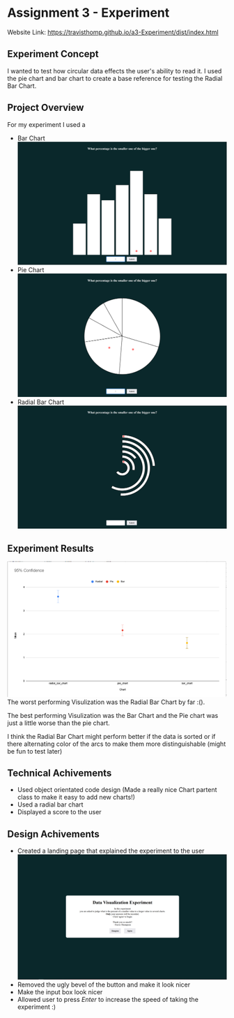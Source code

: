 Assignment 3 - Experiment
===
Website Link:
https://travisthomp.github.io/a3-Experiment/dist/index.html

Experiment Concept
---
I wanted to test how circular data effects the user's ability to read it. I used the pie chart and bar chart to create a base reference for testing the Radial Bar Chart.

Project Overview
---
For my experiment I used a
- Bar Chart
![Bar Chart](./img/bar_chart.PNG)
- Pie Chart
![Pie Chart](./img/pie_chart.PNG)
- Radial Bar Chart
![Radia Bar Chart](./img/radial_bar_chart.PNG)


Experiment Results
---
![Results](./img/results.PNG)
The worst performing Visulization was the Radial Bar Chart by far :().

The best performing Visulization was the Bar Chart and the Pie chart was just a little worse than the pie chart.

I think the Radial Bar Chart might perform better if the data is sorted or if there alternating color of the arcs to make them more distinguishable (might be fun to test later)

Technical Achivements
---
* Used object orientated code design (Made a really nice Chart partent class to make it easy to add new charts!)
* Used a radial bar chart
* Displayed a score to the user

Design Achivements
---
* Created a landing page that explained the experiment to the user
![Landing Page](./img/landing_page.PNG)
* Removed the ugly bevel of the button and make it look nicer
* Make the input box look nicer
* Allowed user to press *Enter* to increase the speed of taking the experiment :)